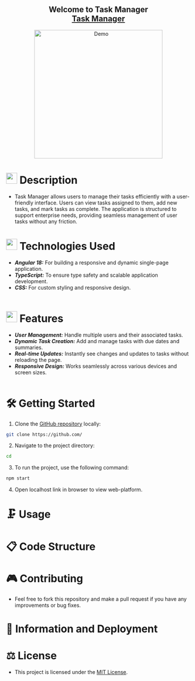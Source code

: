 <h2 align="center">
  Welcome to Task Manager <br/>
  <a href="" target="_blank">Task Manager</a>
</h2>
<div align="center">
  <img alt="Demo" src="assets/.png" height="350" />
</div>

# <img src="https://firebasestorage.googleapis.com/v0/b/dare2fit-f6eb4.appspot.com/o/assets%2FREADME-images%2Fcommunity.png?alt=media&token=893ecd6f-908b-4c1e-9223-25d82f1bb8b1&_gl=1*watnuy*_ga*MjExMzk5MTA5MC4xNjgzMjcwMjg1*_ga_CW55HF8NVT*MTY4NjU3Njg5Ni4xMDMuMS4xNjg2NTc3OTI1LjAuMC4w"  width="30" height="30"> Description

- Task Manager allows users to manage their tasks efficiently with a user-friendly interface. Users can view tasks assigned to them, add new tasks, and mark tasks as complete. The application is structured to support enterprise needs, providing seamless management of user tasks without any friction.

# <img src="https://firebasestorage.googleapis.com/v0/b/dare2fit-f6eb4.appspot.com/o/assets%2FREADME-images%2Fresources.png?alt=media&token=9fe5f5ee-5413-4af3-a50b-c7f01650d1fe&_gl=1*4u0xo2*_ga*MjExMzk5MTA5MC4xNjgzMjcwMjg1*_ga_CW55HF8NVT*MTY4NjU3Njg5Ni4xMDMuMS4xNjg2NTc3OTk4LjAuMC4w"  width="30" height="30"> Technologies Used

- ***Angular 18:*** For building a responsive and dynamic single-page application.
- ***TypeScript:*** To ensure type safety and scalable application development.
- ***CSS:*** For custom styling and responsive design.
<br /><br />

# <img src="https://firebasestorage.googleapis.com/v0/b/dare2fit-f6eb4.appspot.com/o/assets%2FREADME-images%2Ffeatures.png?alt=media&token=e5fc5779-b3db-41c2-a576-947ca382ea5a&_gl=1*81oei1*_ga*MjExMzk5MTA5MC4xNjgzMjcwMjg1*_ga_CW55HF8NVT*MTY4NjU3Njg5Ni4xMDMuMS4xNjg2NTc3OTgzLjAuMC4w" width="30" height="30"> Features

- ***User Management:*** Handle multiple users and their associated tasks.
- ***Dynamic Task Creation:*** Add and manage tasks with due dates and summaries.
- ***Real-time Updates:*** Instantly see changes and updates to tasks without reloading the page.
- ***Responsive Design:*** Works seamlessly across various devices and screen sizes.
<br /><br />

# 🛠 Getting Started

1. Clone the [GitHub repository]() locally:

```bash
git clone https://github.com/
```

2. Navigate to the project directory:

```bash
cd 
```

3. To run the project, use the following command:

```bash
npm start
```

4. Open localhost link in browser to view web-platform.

# 🗜 Usage


# 📋 Code Structure


# 🎮 Contributing

- Feel free to fork this repository and make a pull request if you have any improvements or bug fixes.

# 📲 Information and Deployment


# ⚖ License

- This project is licensed under the [MIT License](https://opensource.org/licenses/MIT).
